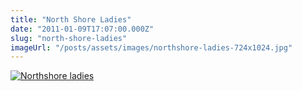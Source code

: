```yaml
---
title: "North Shore Ladies"
date: "2011-01-09T17:07:00.000Z"
slug: "north-shore-ladies"
imageUrl: "/posts/assets/images/northshore-ladies-724x1024.jpg"
---
```


[![](https://i0.wp.com/santonino-nz.org/wp-content/uploads/2011/07/northshore-ladies-724x1024.jpg?resize=633%2C949 "Northshore ladies")](https://i0.wp.com/santonino-nz.org/wp-content/uploads/2011/07/northshore-ladies.jpg)